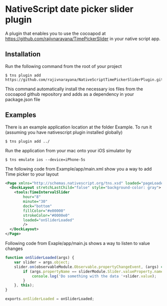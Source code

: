 # NativeScript date picker slider plugin

A plugin that enables you to use the cocoapod at https://github.com/rajivnarayana/TimePickerSlider in your native script app.

## Installation

Run the following command from the root of your project

```
$ tns plugin add https://github.com/rajivnarayana/NativeScriptTimePickerSliderPlugin.git
```

This command automatically install the necessary ios files from the cocoapod github repository and adds as a dependency in your package.json file

## Examples

There is an example application location at the folder Example. To run it (assuming you have nativescript plugin installed globally) 

```
$ tns plugin add ../
```

Run the application from your mac onto your iOS simulator by 
```
$ tns emulate ios --device=iPhone-5s
```

The following code from Example/app/main.xml show you a way to add Time picker to your layout
```xml
<Page xmlns="http://schemas.nativescript.org/tns.xsd" loaded="pageLoaded" xmlns:tools="nativescript-timepicker-slider">
  <DockLayout stretchLastChild="false" style="background-color: gray">
    <tools:TimeIntervalSlider 
        hour="8" 
        minute="30" 
        dock="bottom" 
        fillColor="#e00000"
        strokeColor="#0000e0"
        loaded="onSliderLoaded"
        />
  </DockLayout>
</Page>
```
Following code from Exaple/app/main.js shows a way to listen to value changes

```js
function onSliderLoaded(args) {
    var slider = args.object;
    slider.on(observableModule.Observable.propertyChangeEvent, (args) => {
        if (args.propertyName == sliderModule.Slider.valueProperty.name) {
            console.log('Do something with the data '+slider.value);
        }
    }, this);
}

exports.onSliderLoaded = onSliderLoaded;
``` 